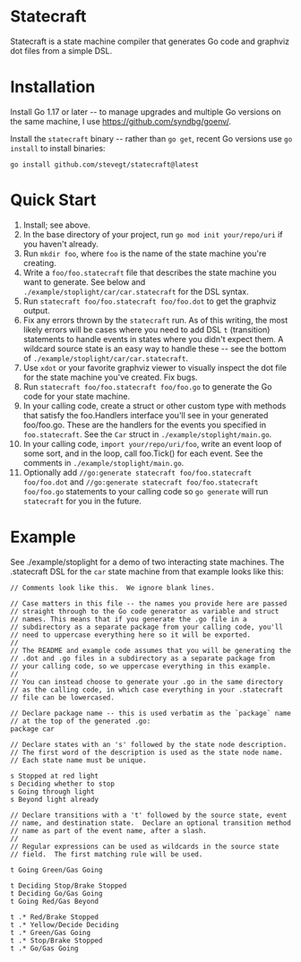 # Statecraft

Statecraft is a state machine compiler that generates Go code and
graphviz dot files from a simple DSL.

# Installation

Install Go 1.17 or later -- to manage upgrades and multiple Go
versions on the same machine, I use https://github.com/syndbg/goenv/.

Install the `statecraft` binary -- rather than `go get`, recent Go
versions use `go install` to install binaries:


```
go install github.com/stevegt/statecraft@latest
```

# Quick Start

1. Install; see above.
2. In the base directory of your project, run `go mod init
   your/repo/uri` if you haven't already.  
3. Run `mkdir foo`, where `foo` is the name of the state machine
   you're creating.
1. Write a `foo/foo.statecraft` file that describes the state machine
   you want to generate.  See below and
   `./example/stoplight/car/car.statecraft` for the DSL syntax.
2. Run `statecraft foo/foo.statecraft foo/foo.dot` to get the graphviz
   output.
3. Fix any errors thrown by the `statecraft` run.  As of this writing,
   the most likely errors will be cases where you need to add DSL `t`
   (transition) statements to handle events in states where you didn't
   expect them.  A wildcard source state is an easy way to handle
   these -- see the bottom of
   `./example/stoplight/car/car.statecraft`.
4. Use `xdot` or your favorite graphviz viewer to visually inspect the
   dot file for the state machine you've created.  Fix bugs.
2. Run `statecraft foo/foo.statecraft foo/foo.go` to generate the Go
   code for your state machine.
1. In your calling code, create a struct or other custom type with
   methods that satisfy the foo.Handlers interface you'll see in your
   generated foo/foo.go.  These are the handlers for the events you
   specified in `foo.statecraft`.  See the `Car` struct in
   `./example/stoplight/main.go`.
1. In your calling code, `import your/repo/uri/foo`, write an event
   loop of some sort, and in the loop, call foo.Tick() for each event.
   See the comments in `./example/stoplight/main.go`.
2. Optionally add `//go:generate statecraft foo/foo.statecraft
   foo/foo.dot` and `//go:generate statecraft foo/foo.statecraft
   foo/foo.go` statements to your calling code so `go generate` will
   run `statecraft` for you in the future.

# Example

See ./example/stoplight for a demo of two interacting state machines.
The .statecraft DSL for the `car` state machine from that example
looks like this:

```
// Comments look like this.  We ignore blank lines.

// Case matters in this file -- the names you provide here are passed
// straight through to the Go code generator as variable and struct
// names. This means that if you generate the .go file in a
// subdirectory as a separate package from your calling code, you'll
// need to uppercase everything here so it will be exported.
// 
// The README and example code assumes that you will be generating the
// .dot and .go files in a subdirectory as a separate package from
// your calling code, so we uppercase everything in this example.
//
// You can instead choose to generate your .go in the same directory
// as the calling code, in which case everything in your .statecraft
// file can be lowercased.

// Declare package name -- this is used verbatim as the `package` name
// at the top of the generated .go:
package car

// Declare states with an 's' followed by the state node description.
// The first word of the description is used as the state node name.
// Each state name must be unique.

s Stopped at red light
s Deciding whether to stop
s Going through light 
s Beyond light already

// Declare transitions with a 't' followed by the source state, event
// name, and destination state.  Declare an optional transition method
// name as part of the event name, after a slash.
// 
// Regular expressions can be used as wildcards in the source state
// field.  The first matching rule will be used.

t Going Green/Gas Going

t Deciding Stop/Brake Stopped 
t Deciding Go/Gas Going 
t Going Red/Gas Beyond

t .* Red/Brake Stopped 
t .* Yellow/Decide Deciding 
t .* Green/Gas Going
t .* Stop/Brake Stopped
t .* Go/Gas Going
```
